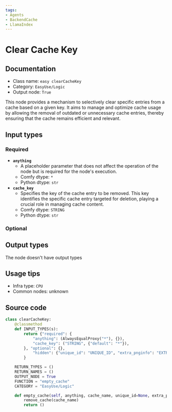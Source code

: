 ```yaml
---
tags:
- Agents
- BackendCache
- LlamaIndex
---
```


# Clear Cache Key
## Documentation
- Class name: `easy clearCacheKey`
- Category: `EasyUse/Logic`
- Output node: `True`

This node provides a mechanism to selectively clear specific entries from a cache based on a given key. It aims to manage and optimize cache usage by allowing the removal of outdated or unnecessary cache entries, thereby ensuring that the cache remains efficient and relevant.
## Input types
### Required
- **`anything`**
    - A placeholder parameter that does not affect the operation of the node but is required for the node's execution.
    - Comfy dtype: `*`
    - Python dtype: `str`
- **`cache_key`**
    - Specifies the key of the cache entry to be removed. This key identifies the specific cache entry targeted for deletion, playing a crucial role in managing cache content.
    - Comfy dtype: `STRING`
    - Python dtype: `str`
### Optional
## Output types
The node doesn't have output types
## Usage tips
- Infra type: `CPU`
- Common nodes: unknown


## Source code
```python
class clearCacheKey:
    @classmethod
    def INPUT_TYPES(s):
        return {"required": {
            "anything": (AlwaysEqualProxy("*"), {}),
            "cache_key": ("STRING", {"default": "*"}),
        }, "optional": {},
            "hidden": {"unique_id": "UNIQUE_ID", "extra_pnginfo": "EXTRA_PNGINFO",}
        }

    RETURN_TYPES = ()
    RETURN_NAMES = ()
    OUTPUT_NODE = True
    FUNCTION = "empty_cache"
    CATEGORY = "EasyUse/Logic"

    def empty_cache(self, anything, cache_name, unique_id=None, extra_pnginfo=None):
        remove_cache(cache_name)
        return ()

```
